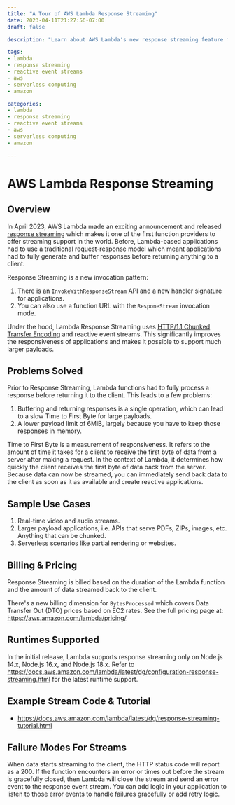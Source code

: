 ```yaml
---
title: "A Tour of AWS Lambda Response Streaming"
date: 2023-04-11T21:27:56-07:00
draft: false

description: "Learn about AWS Lambda's new response streaming feature for faster web application responsiveness. Previously, Lambda-based apps had to fully generate and buffer responses before returning anything to clients. Response Streaming, supported on Node.js 14.x, 16.x, and 18.x, solves this problem by using reactive event streams, HTTP/1.1 Chunked Transfer Encoding, which significantly improves Time to First Byte and enables streaming of large payloads. Response Streaming is useful for real-time video and audio streams, larger payload applications, and serverless scenarios. Billing is based on function duration and streamed data amount. Check out the tutorial and example code."

tags:
- lambda
- response streaming
- reactive event streams
- aws
- serverless computing
- amazon

categories:
- lambda
- response streaming
- reactive event streams
- aws
- serverless computing
- amazon

---
```


# AWS Lambda Response Streaming

## Overview

In April 2023, AWS Lambda made an exciting announcement and released [response streaming](https://aws.amazon.com/about-aws/whats-new/2023/04/aws-lambda-response-payload-streaming/) which makes it one of the first function providers to offer streaming support in the world. Before, Lambda-based applications had to use a traditional request-response model which meant applications had to fully generate and buffer responses before returning anything to a client.

Response Streaming is a new invocation pattern:
1. There is an `InvokeWithResponseStream` API and a new handler signature for applications. 
2. You can also use a function URL with the `ResponeStream` invocation mode.

Under the hood, Lambda Response Streaming uses [HTTP/1.1 Chunked Transfer Encoding](https://developer.mozilla.org/en-US/docs/Web/HTTP/Headers/Transfer-Encoding) and reactive event streams. This significantly improves the responsiveness of applications and makes it possible to support much larger payloads.

## Problems Solved

Prior to Response Streaming, Lambda functions had to fully process a response before returning it to the client. This leads to a few problems:

1. Buffering and returning responses is a single operation, which can lead to a slow Time to First Byte for large payloads.
2. A lower payload limit of 6MiB, largely because you have to keep those responses in memory.

Time to First Byte is a measurement of responsiveness. It refers to the amount of time it takes for a client to receive the first byte of data from a server after making a request. In the context of Lambda, it determines how quickly the client receives the first byte of data back from the server. Because data can now be streamed, you can immediately send back data to the client as soon as it as available and create reactive applications.

## Sample Use Cases

1. Real-time video and audio streams.
2. Larger payload applications, i.e. APIs that serve PDFs, ZIPs, images, etc. Anything that can be chunked.
3. Serverless scenarios like partial rendering or websites.

## Billing & Pricing

Response Streaming is billed based on the duration of the Lambda function and the amount of data streamed back to the client.

There's a new billing dimension for `BytesProcessed` which covers Data Transfer Out (DTO) prices based on EC2 rates. See the full pricing page at: https://aws.amazon.com/lambda/pricing/

## Runtimes Supported

In the initial release, Lambda supports response streaming only on Node.js 14.x, Node.js 16.x, and Node.js 18.x. Refer to https://docs.aws.amazon.com/lambda/latest/dg/configuration-response-streaming.html for the latest runtime support.

## Example Stream Code & Tutorial

- https://docs.aws.amazon.com/lambda/latest/dg/response-streaming-tutorial.html

## Failure Modes For Streams

When data starts streaming to the client, the HTTP status code will report as a 200. If the function encounters an error or times out before the stream is gracefully closed, then Lambda will close the stream and send an error event to the response event stream. You can add logic in your application to listen to those error events to handle failures gracefully or add retry logic.